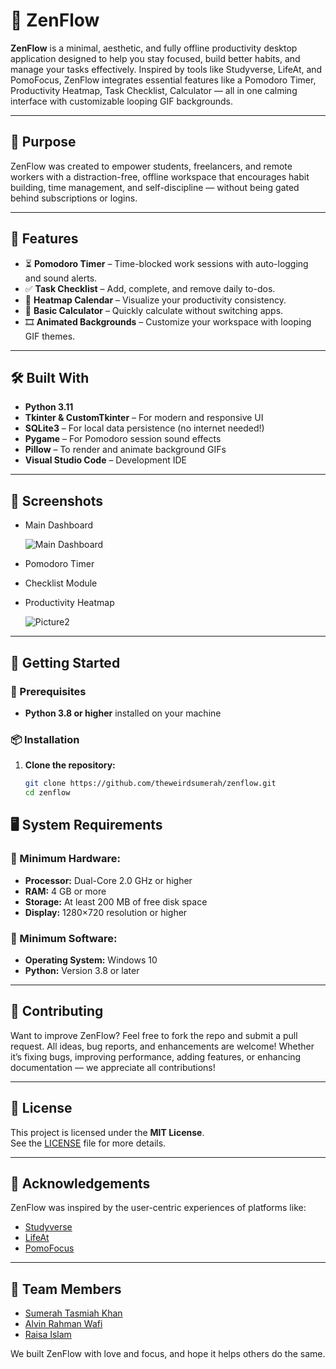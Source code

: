 # 🌿 ZenFlow

**ZenFlow** is a minimal, aesthetic, and fully offline productivity desktop application designed to help you stay focused, build better habits, and manage your tasks effectively. Inspired by tools like Studyverse, LifeAt, and PomoFocus, ZenFlow integrates essential features like a Pomodoro Timer, Productivity Heatmap, Task Checklist, Calculator — all in one calming interface with customizable looping GIF backgrounds.

---
## 🎯 Purpose
ZenFlow was created to empower students, freelancers, and remote workers with a distraction-free, offline workspace that encourages habit building, time management, and self-discipline — without being gated behind subscriptions or logins.

---
## 🧠 Features

- ⏳ **Pomodoro Timer** – Time-blocked work sessions with auto-logging and sound alerts.
- ✅ **Task Checklist** – Add, complete, and remove daily to-dos.
- 📅 **Heatmap Calendar** – Visualize your productivity consistency.
- 🧮 **Basic Calculator** – Quickly calculate without switching apps.
- 🎞️ **Animated Backgrounds** – Customize your workspace with looping GIF themes.

---

## 🛠 Built With

- **Python 3.11**
- **Tkinter & CustomTkinter** – For modern and responsive UI
- **SQLite3** – For local data persistence (no internet needed!)
- **Pygame** – For Pomodoro session sound effects
- **Pillow** – To render and animate background GIFs
- **Visual Studio Code** – Development IDE

---

## 📸 Screenshots
- Main Dashboard
  
  ![Main Dashboard](https://github.com/user-attachments/assets/719e770d-6415-4456-80ef-8a8913fa0346)

  
- Pomodoro Timer  
- Checklist Module  
- Productivity Heatmap

 
  ![Picture2](https://github.com/user-attachments/assets/1045594b-7c16-497e-900a-15d495d1cf11)
  


---

## 🚀 Getting Started

### 🔧 Prerequisites

- **Python 3.8 or higher** installed on your machine

### 📦 Installation

1. **Clone the repository:**
   ```bash
   git clone https://github.com/theweirdsumerah/zenflow.git
   cd zenflow

## 🖥️ System Requirements

### 🔧 Minimum Hardware:
- **Processor:** Dual-Core 2.0 GHz or higher  
- **RAM:** 4 GB or more  
- **Storage:** At least 200 MB of free disk space  
- **Display:** 1280×720 resolution or higher  

### 🧪 Minimum Software:
- **Operating System:** Windows 10  
- **Python:** Version 3.8 or later  

---
## 🤝 Contributing

Want to improve ZenFlow? Feel free to fork the repo and submit a pull request. All ideas, bug reports, and enhancements are welcome!
Whether it’s fixing bugs, improving performance, adding features, or enhancing documentation — we appreciate all contributions!

---

## 📜 License

This project is licensed under the **MIT License**.  
See the [LICENSE](./LICENSE) file for more details.

---

## 🙏 Acknowledgements

ZenFlow was inspired by the user-centric experiences of platforms like:

- [Studyverse](https://studyverse.life/)
- [LifeAt](https://lifeat.io/)
- [PomoFocus](https://pomofocus.io/)

---

## 👥 Team Members

- [Sumerah Tasmiah Khan](https://github.com/theweirdsumerah)  
- [Alvin Rahman Wafi](https://github.com/wafi-brownboi) 
- [Raisa Islam](https://github.com/teammember2)

We built ZenFlow with love and focus, and hope it helps others do the same.




